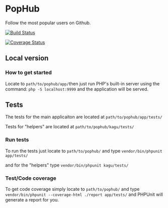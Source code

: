 PopHub
======
Follow the most popular users on Github.

[![Build Status](https://travis-ci.org/jh222xk/pophub.svg?branch=master)](https://travis-ci.org/jh222xk/pophub)

[![Coverage Status](https://img.shields.io/coveralls/jh222xk/pophub.svg)](https://coveralls.io/r/jh222xk/pophub)

## Local version

### How to get started

Locate to `path/to/pophub/app/`then just run PHP's built-in server using the command: `php -S localhost:9999` and the application will be served.


## Tests

The tests for the main applicaiton are located at `path/to/pophub/app/tests/`

Tests for "helpers" are located at `path/to/pophub/kagu/tests/`

### Run tests

To run the tests just locate to `path/to/pophub/` and type `vendor/bin/phpunit app/tests/`

and for the "helpers" type `vendor/bin/phpunit kagu/tests/`

### Test/Code coverage

To get code coverage simply locate to `path/to/pophub/` and type `vendor/bin/phpunit --coverage-html ./report app/tests/` and PHPUnit will generate a report for you.